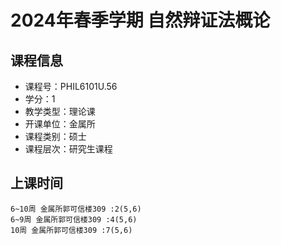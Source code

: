 # 2024年春季学期 自然辩证法概论 






## 课程信息

- 课程号：PHIL6101U.56
- 学分：1
- 教学类型：理论课
- 开课单位：金属所
- 课程类别：硕士
- 课程层次：研究生课程

## 上课时间

```
6~10周 金属所郭可信楼309 :2(5,6)
6~9周 金属所郭可信楼309 :4(5,6)
10周 金属所郭可信楼309 :7(5,6)
```

